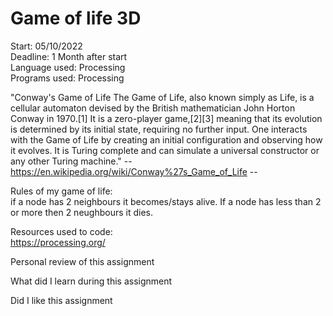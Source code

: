 # Game of life 3D

Start: 05/10/2022<br/>
Deadline: 1 Month after start<br/>
Language used: Processing<br/>
Programs used: Processing<br/>


"Conway's Game of Life
The Game of Life, also known simply as Life, is a cellular automaton devised by the British mathematician John Horton Conway in 1970.[1] 
It is a zero-player game,[2][3] meaning that its evolution is determined by its initial state, requiring no further input. 
One interacts with the Game of Life by creating an initial configuration and observing how it evolves. 
It is Turing complete and can simulate a universal constructor or any other Turing machine."
-- https://en.wikipedia.org/wiki/Conway%27s_Game_of_Life --

Rules of my game of life:<br/>
if a node has 2 neighbours it becomes/stays alive. If a node has less than 2 or more then 2 neughbours it dies.

Resources used to code:<br/>
https://processing.org/

Personal review of this assignment<br/>

What did I learn during this assignment<br/>

Did I like this assignment<br/>
